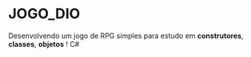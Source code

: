 # JOGO_DIO
Desenvolvendo um jogo de RPG simples para estudo em **construtores**, **classes**, **objetos** !
C#

